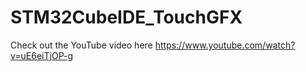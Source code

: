 # STM32CubeIDE_TouchGFX

Check out the YouTube video here https://www.youtube.com/watch?v=uE6eiTjOP-g
